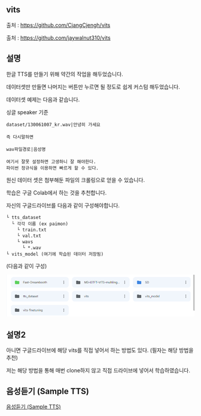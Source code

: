 ## vits

출처 : https://github.com/CjangCjengh/vits

출처 : https://github.com/jaywalnut310/vits

## 설명

한글 TTS를 만들기 위해 약간의 작업을 해두었습니다.

데이터셋만 만들면 나머지는 버튼만 누르면 될 정도로 쉽게 커스텀 해두었습니다.

데이터셋 예제는 다음과 같습니다.

싱글 speaker 기준
```
dataset/130061007_kr.wav|안녕히 가세요

즉 다시말하면

wav파일경로|음성명

여기서 잘못 설정하면 고생하니 잘 해야한다.
파이썬 정규식을 이용하면 빠르게 할 수 있다.
```

원신 데이터 셋은 첨부해둔 파일의 크롤링으로 얻을 수 있습니다.

학습은 구글 Colab에서 하는 것을 추천합니다.

자신의 구글드라이브를 다음과 같이 구성해야합니다.
```
└ tts_dataset
  └ 각각 이름 (ex paimon)
    └ train.txt
    └ val.txt
    └ wavs
      └ *.wav
└ vits_model (여기에 학습된 데이터 저장됨)
```
(다음과 같이 구성)

![ref](./참조1.png)

## 설명2
아니면 구글드라이브에 해당 vits를 직접 넣어서 하는 방법도 있다. (필자는 해당 방법을 추천)

저는 해당 방법을 통해 매번 clone하지 않고 직접 드라이브에 넣어서 학습하였습니다.


## 음성듣기 (Sample TTS)
[음성듣기 (Sample TTS)](https://kkt3343.github.io/vits/tts_sample3.html)


